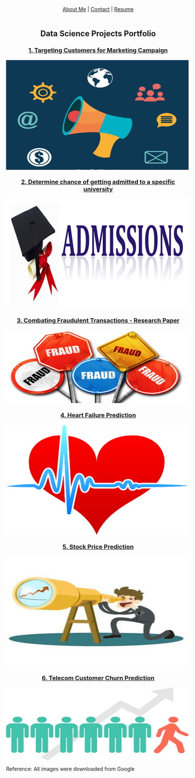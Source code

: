 <div align="center">
<a href="/about.html">About Me</a> | <a href="/contact.html">Contact</a> | <a href="../docs/resume.pdf">Resume</a>
</div>

<br/>  
<h2 align="center">Data Science Projects Portfolio</h2>

<h3 align="center">
<a href="https://github.com/ajitkolekar/Data-Science-Projects/tree/main/Targeting%20Customers%20for%20Marketing%20Campaign">1. Targeting Customers for Marketing Campaign</a></h3>
<img align="center" src="images/Marketing-campaign-concept.jpg" width="500" height="300"/>
<br/>

<h3 align="center">
<a href="https://github.com/ajitkolekar/Data-Science-Projects/tree/main/Determine%20chance%20of%20getting%20admitted%20to%20a%20specific%20university">2. Determine chance of getting admitted to a specific university</a></h3>
<img align="center" src="images/Admission-banner.jpg" width="500" height="300" />
<br/>

<h3 align="center">
<a href="https://github.com/ajitkolekar/Data-Science-Projects/tree/main/Combating%20Fraudulent%20Transactions">3. Combating Fraudulent Transactions - Research Paper</a></h3>
<img align="center" src="images/fraud.jpg" width="500" height="200" />
<br>

<h3 align="center">
<a href="https://github.com/ajitkolekar/Data-Science-Projects/tree/main/Heart%20Failure%20Prediction">4. Heart Failure Prediction</a></h3>
<img align="center" src="images/heart.jpeg" width="500" height="300" />
<br>

<h3 align="center">
<a href="https://github.com/ajitkolekar/Data-Science-Projects/tree/main/Stock%20Price%20Prediction">5. Stock Price Prediction</a></h3>
<img align="center" src="images/stock.jpg" width="500" height="300" />
<br>

<h3 align="center">
<a href="https://github.com/ajitkolekar/Data-Science-Projects/tree/main/Telecom%20Customer%20Churn%20Prediction">6. Telecom Customer Churn Prediction</a></h3>
<img align="center" src="images/churn.jpg" width="500" height="200" />
<br>

Reference: All images were downloaded from Google

